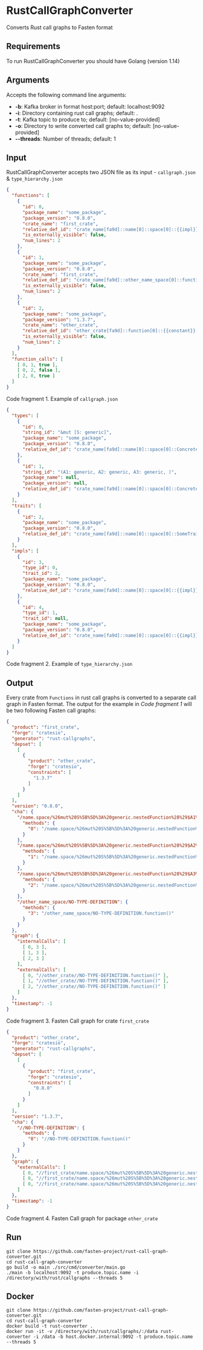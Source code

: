 # RustCallGraphConverter

Converts Rust call graphs to Fasten format

## Requirements

To run RustCallGraphConverter you should have Golang (version 1.14)

## Arguments

Accepts the following command line arguments: 
   * **-b**: Kafka broker in format host:port; default: localhost:9092
   * **-i**: Directory containing rust call graphs; default: .
   * **-t**: Kafka topic to produce to; default: \[no-value-provided]
   * **-o**: Directory to write converted call graphs to; default: \[no-value-provided]
   * **--threads**: Number of threads; default: 1

## Input 

RustCallGraphConverter accepts two JSON file as its input - `callgraph.json` & `type_hierarchy.json`
```json
{
  "functions": [
    {
      "id": 0,
      "package_name": "some_package",
      "package_version": "0.8.0",
      "crate_name": "first_crate",
      "relative_def_id": "crate_name[fa9d]::name[0]::space[0]::{{impl}}[1]::nestedFunction::{{impl}}[0]::function[0]",
      "is_externally_visible": false,
      "num_lines": 2
    },
    {
      "id": 1,
      "package_name": "some_package",
      "package_version": "0.8.0",
      "crate_name": "first_crate",
      "relative_def_id": "crate_name[fa9d]::other_name_space[0]::function[0]::{{closure}}[0]",
      "is_externally_visible": false,
      "num_lines": 2
    },
    {
      "id": 2,
      "package_name": "some_package",
      "package_version": "1.3.7",
      "crate_name": "other_crate",
      "relative_def_id": "other_crate[fa9d]::function[0]::{{constant}}[0]",
      "is_externally_visible": false,
      "num_lines": 2
    }
  ],
  "function_calls": [
    [ 0, 1, true ],
    [ 0, 2, false ],
    [ 2, 0, true ]
  ]
}
```
Code fragment 1. Example of `callgraph.json`


```json
{
  "types": [
    {
      "id": 0,
      "string_id": "&mut [S: generic]",
      "package_name": "some_package",
      "package_version": "0.8.0",
      "relative_def_id": "crate_name[fa9d]::name[0]::space[0]::ConcreteType[0]"
    },
    {
      "id": 1,
      "string_id": "(A1: generic, A2: generic, A3: generic, )",
      "package_name": null,
      "package_version": null,
      "relative_def_id": "crate_name[fa9d]::name[0]::space[0]::ConcreteType[0]::nestedFunction::OtherType[0]"
    }
  ],
  "traits": [
    {
      "id": 2,
      "package_name": "some_package",
      "package_version": "0.8.0",
      "relative_def_id": "crate_name[fa9d]::name[0]::space[0]::SomeTrait[0]"
    }
  ],
  "impls": [
    {
      "id": 3,
      "type_id": 0,
      "trait_id": 2,
      "package_name": "some_package",
      "package_version": "0.8.0",
      "relative_def_id": "crate_name[fa9d]::name[0]::space[0]::{{impl}}[1]"
    },
    {
      "id": 4,
      "type_id": 1,
      "trait_id": null,
      "package_name": "some_package",
      "package_version": "0.8.0",
      "relative_def_id": "crate_name[fa9d]::name[0]::space[0]::{{impl}}[1]::nestedFunction::{{impl}}[0]"
    }
  ]
}
```
Code fragment 2. Example of `type_hierarchy.json`

## Output

Every crate from `Functions` in rust call graphs is converted to a separate call graph in Fasten format. 
The output for the example in _Code fragment 1_  will be two following Fasten call graphs:
```json
{
  "product": "first_crate",
  "forge": "cratesio",
  "generator": "rust-callgraphs",
  "depset": [
    [
      {
        "product": "other_crate",
        "forge": "cratesio",
        "constraints": [
          "1.3.7"
        ]
      }
    ]
  ],
  "version": "0.8.0",
  "cha": {
    "/name.space/%26mut%20S%5B%5D%3A%20generic.nestedFunction%28%29$A1%3A%20generic": {
      "methods": {
        "0": "/name.space/%26mut%20S%5B%5D%3A%20generic.nestedFunction%28%29$A1%3A%20generic.function()"
      }
    },
    "/name.space/%26mut%20S%5B%5D%3A%20generic.nestedFunction%28%29$A2%3A%20generic": {
      "methods": {
        "1": "/name.space/%26mut%20S%5B%5D%3A%20generic.nestedFunction%28%29$A2%3A%20generic.function()"
      }
    },
    "/name.space/%26mut%20S%5B%5D%3A%20generic.nestedFunction%28%29$A3%3A%20generic": {
      "methods": {
        "2": "/name.space/%26mut%20S%5B%5D%3A%20generic.nestedFunction%28%29$A3%3A%20generic.function()"
      }
    },
    "/other_name_space/NO-TYPE-DEFINITION": {
      "methods": {
        "3": "/other_name_space/NO-TYPE-DEFINITION.function()"
      }
    }
  },
  "graph": {
    "internalCalls": [
      [ 0, 3 ],
      [ 1, 3 ],
      [ 2, 3 ]
    ],
    "externalCalls": [
      [ 0, "//other_crate//NO-TYPE-DEFINITION.function()" ],
      [ 1, "//other_crate//NO-TYPE-DEFINITION.function()" ],
      [ 2, "//other_crate//NO-TYPE-DEFINITION.function()" ]
    ]
  },
  "timestamp": -1
}
```
Code fragment 3. Fasten Call graph for crate `first_crate`

```json
{
  "product": "other_crate",
  "forge": "cratesio",
  "generator": "rust-callgraphs",
  "depset": [
    [
      {
        "product": "first_crate",
        "forge": "cratesio",
        "constraints": [
          "0.8.0"
        ]
      }
    ]
  ],
  "version": "1.3.7",
  "cha": {
    "//NO-TYPE-DEFINITION": {
      "methods": {
        "0": "//NO-TYPE-DEFINITION.function()"
      }
    }
  },
  "graph": {
    "externalCalls": [
      [ 0, "//first_crate/name.space/%26mut%20S%5B%5D%3A%20generic.nestedFunction%28%29$A1%3A%20generic.function()" ],
      [ 0, "//first_crate/name.space/%26mut%20S%5B%5D%3A%20generic.nestedFunction%28%29$A2%3A%20generic.function()" ],
      [ 0, "//first_crate/name.space/%26mut%20S%5B%5D%3A%20generic.nestedFunction%28%29$A3%3A%20generic.function()" ]
    ]
  },
  "timestamp": -1
}
```
Code fragment 4. Fasten Call graph for package `other_crate`

## Run 

```shell
git clone https://github.com/fasten-project/rust-call-graph-converter.git
cd rust-call-graph-converter
go build -o main ./src/cmd/converter/main.go
./main -b localhost:9092 -t produce.topic.name -i /directory/with/rust/callgraphs --threads 5
```

## Docker

```shell
git clone https://github.com/fasten-project/rust-call-graph-converter.git
cd rust-call-graph-converter
docker build -t rust-converter .
docker run -it -v /directory/with/rust/callgraphs/:/data rust-converter -i /data -b host.docker.internal:9092 -t produce.topic.name --threads 5
```
